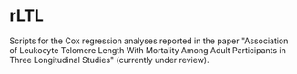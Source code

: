 # rLTL

Scripts for the Cox regression analyses reported in the paper "Association of Leukocyte Telomere Length With Mortality Among Adult Participants in Three Longitudinal Studies" (currently under review).
